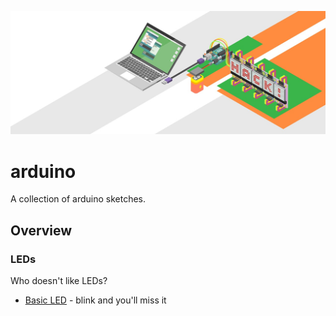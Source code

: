 ![Image of Arduino](img/arduino.jpg)

# arduino

A collection of arduino sketches.

## Overview

### LEDs
Who doesn't like LEDs?
- [Basic LED](led-basic/led-basic.ino) - blink and you'll miss it
